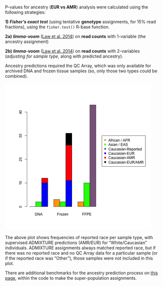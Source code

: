 P-values for ancestry (**EUR vs AMR**) analysis were calculated using the following strategies:

**1)** ***Fisher’s exact test*** (using tentative **genotype** assignments, for 15% read fractions), using the `fisher.test()` R-base function.

**2a)** ***limma-voom*** ([Law et al. 2014](https://genomebiology.biomedcentral.com/articles/10.1186/gb-2014-15-2-r29)) on **read counts** with 1-variable (the ancestry assignment) 

**2b)** ***limma-voom*** ([Law et al. 2014](https://genomebiology.biomedcentral.com/articles/10.1186/gb-2014-15-2-r29)) on **read counts** with 2-variables (*adjusting for sample type*, along with predicted ancestry).

Ancestry predictions required the QC Array, which was only available for archived DNA and frozen tissue samples (so, only those two types could be combined).

![Predicted Ancestry by Sample Type](predicted_ancestry_by_sample_type.png "Predicted Ancestry by Sample Type")

The above plot shows frequencies of reported race per sample type, with supervised ADMIXTURE predictions (AMR/EUR) for “White/Caucasian” individuals. ADMIXTURE assignments always matched reported race, but if there was no reported race and no QC Array data for a particular sample (or if the reported race was “Other”), those samples were not included in this plot. 

There are additional benchmarks for the ancestry prediction process on [this page](https://github.com/cwarden45/QCarray_SuperPop/tree/master/1000_Genomes_Benchmarks), within the code to make the super-population assignments.
